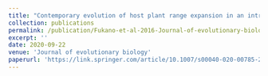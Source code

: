 ```yaml
---
title: "Contemporary evolution of host plant range expansion in an introduced herbivorous beetle Ophraella communa"
collection: publications
permalink: /publication/Fukano-et-al-2016-Journal-of-evolutionary-biology
excerpt: ''
date: 2020-09-22
venue: 'Journal of evolutionary biology'
paperurl: 'https://link.springer.com/article/10.1007/s00040-020-00785-2'
---
```


<!-- 論文の要約・解説など入れたければここ打つ -->
